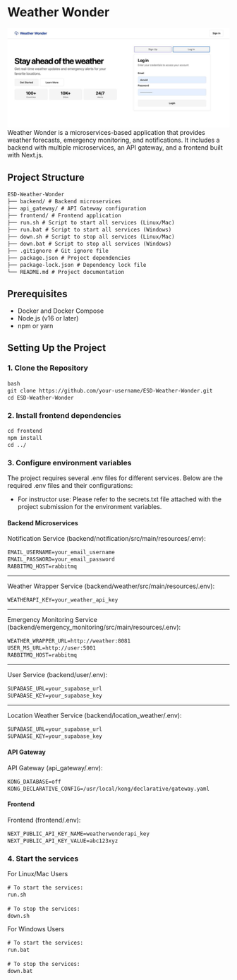 # Weather Wonder
![Alt text](./readme_images/esd_weatherwonder_frontend.jpg)
Weather Wonder is a microservices-based application that provides weather forecasts, emergency monitoring, and notifications. It includes a backend with multiple microservices, an API gateway, and a frontend built with Next.js.

## Project Structure
```
ESD-Weather-Wonder
├── backend/ # Backend microservices 
├── api_gateway/ # API Gateway configuration 
├── frontend/ # Frontend application 
├── run.sh # Script to start all services (Linux/Mac) 
├── run.bat # Script to start all services (Windows) 
├── down.sh # Script to stop all services (Linux/Mac) 
├── down.bat # Script to stop all services (Windows) 
├── .gitignore # Git ignore file 
├── package.json # Project dependencies 
├── package-lock.json # Dependency lock file 
└── README.md # Project documentation
```

## Prerequisites

- Docker and Docker Compose
- Node.js (v16 or later)
- npm or yarn

## Setting Up the Project

### 1. Clone the Repository
```
bash
git clone https://github.com/your-username/ESD-Weather-Wonder.git
cd ESD-Weather-Wonder
```

### 2. Install frontend dependencies
```
cd frontend
npm install
cd ../
```

### 3. Configure environment variables
The project requires several .env files for different services. 
Below are the required .env files and their configurations:
* For instructor use: Please refer to the secrets.txt file attached with the project submission for the environment variables.

#### Backend Microservices
Notification Service (backend/notification/src/main/resources/.env):
```
EMAIL_USERNAME=your_email_username
EMAIL_PASSWORD=your_email_password
RABBITMQ_HOST=rabbitmq
```
---
Weather Wrapper Service (backend/weather/src/main/resources/.env):
```
WEATHERAPI_KEY=your_weather_api_key
```
---
Emergency Monitoring Service (backend/emergency_monitoring/src/main/resources/.env):
```
WEATHER_WRAPPER_URL=http://weather:8081
USER_MS_URL=http://user:5001
RABBITMQ_HOST=rabbitmq
```
---
User Service (backend/user/.env):
```
SUPABASE_URL=your_supabase_url
SUPABASE_KEY=your_supabase_key
```
---
Location Weather Service (backend/location_weather/.env):
```
SUPABASE_URL=your_supabase_url
SUPABASE_KEY=your_supabase_key
```

#### API Gateway
API Gateway (api_gateway/.env):
```
KONG_DATABASE=off
KONG_DECLARATIVE_CONFIG=/usr/local/kong/declarative/gateway.yaml
```

#### Frontend
Frontend (frontend/.env):
```
NEXT_PUBLIC_API_KEY_NAME=weatherwonderapi_key
NEXT_PUBLIC_API_KEY_VALUE=abc123xyz
```

### 4. Start the services
For Linux/Mac Users
```
# To start the services:
run.sh

# To stop the services:
down.sh
```
For Windows Users
```
# To start the services:
run.bat

# To stop the services:
down.bat
```